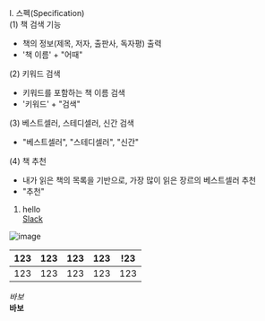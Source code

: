 I. 스펙(Specification)    
 (1) 책 검색 기능  
  - 책의 정보(제목, 저자, 출판사, 독자평) 출력  
  - '책 이름' + "어때"
 
 (2) 키워드 검색  
  - 키워드를 포함하는 책 이름 검색  
  - '키워드' + "검색"
  
 (3) 베스트셀러, 스테디셀러, 신간 검색  
  - "베스트셀러", "스테디셀러", "신간"
  
 (4) 책 추천  
  - 내가 읽은 책의 목록을 기반으로, 가장 많이 읽은 장르의 베스트셀러 추천
  - "추천"
  
  
  
1. hello  
[Slack]("https://elice-ssafy-seoul-7.slack.com/messages/DEVG2BZHT/convo/DEVG2BZHT-1545368003.000200/")

![image](https://user-images.githubusercontent.com/46038554/50328205-9bfd8700-0535-11e9-87ff-0ddfd975672c.png)

|123|123|123|123|!23|
|---|---|---|---|---|
|123|123|123|123|123|

*바보*  
__바보__
